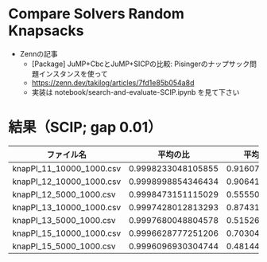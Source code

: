 # Compare Solvers Random Knapsacks

- Zennの記事
    - [Package] JuMP+CbcとJuMP+SICPの比較: Pisingerのナップサック問題インスタンスを使って
    - https://zenn.dev/takilog/articles/7fd1e85b054a8d
    - 実装は notebook/search-and-evaluate-SCIP.ipynb を見て下さい


# 結果（SCIP; gap 0.01）

| ファイル名 | 平均の比 | 平均の計算時間 |
| -- | -- | -- |
| knapPI_11_10000_1000.csv | 0.9998233048105855 | 0.9160730242729187 |
| knapPI_12_10000_1000.csv | 0.9998998854346434 | 0.9064184308052063 |
| knapPI_12_5000_1000.csv  | 0.9998473151115029 | 0.5555031299591064 |
| knapPI_13_10000_1000.csv | 0.9997428012813293 | 0.8743130874633789 |
| knapPI_13_5000_1000.csv  | 0.9997680048804578 | 0.5152662595113119 |
| knapPI_15_10000_1000.csv | 0.9996628777251206 | 0.7030484318733216 |
| knapPI_15_5000_1000.csv  | 0.9996096930304744 | 0.4814458063670567 |
